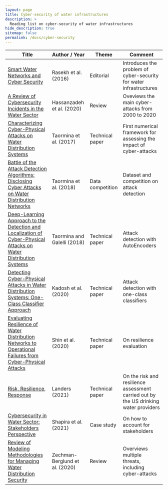 ```yaml
---
layout: page
title: Cyber-security of water infrastructures
description: >
  Reading list on cyber-security of water infrastructures
hide_description: true
sitemap: false
permalink: /docs/cyber-security
---
```


| **Title** | **Author / Year** | **Theme** | **Comment** |
|-----------|-------------------|-----------|-------------|
| [Smart Water Networks and Cyber Security](https://ascelibrary.org/doi/10.1061/%28ASCE%29WR.1943-5452.0000646) | Rasekh et al. (2016) | Editorial | Introduces the problem of cyber-security for water infrastructures |
| [A Review of Cybersecurity Incidents in the Water Sector](https://ascelibrary.org/doi/10.1061/%28ASCE%29EE.1943-7870.0001686) | Hassanzadeh et al. (2020) | Review | Oveviews the main cyber-attacks from 2000 to 2020 |
| [Characterizing Cyber-Physical Attacks on Water Distribution Systems](https://ascelibrary.org/doi/10.1061/%28ASCE%29WR.1943-5452.0000749) | Taormina et al. (2017) | Technical paper | First numerical framework for assessing the impact of cyber-attacks |
| [Battle of the Attack Detection Algorithms: Disclosing Cyber Attacks on Water Distribution Networks](https://ascelibrary.org/doi/10.1061/%28ASCE%29WR.1943-5452.0000969) | Taormina et al. (2018) | Data competition | Dataset and competition on attack detection |
| [Deep-Learning Approach to the Detection and Localization of Cyber-Physical Attacks on Water Distribution Systems](https://ascelibrary.org/doi/10.1061/%28ASCE%29WR.1943-5452.0000983) | Taormina and Galelli (2018) | Technical paper | Attack detection with AutoEncoders |
| [Detecting Cyber-Physical Attacks in Water Distribution Systems: One-Class Classifier Approach](https://ascelibrary.org/doi/10.1061/%28ASCE%29WR.1943-5452.0001259) | Kadosh et al. (2020) | Technical paper | Attack detection with one-class classifiers |
| [Evaluating Resilience of Water Distribution Networks to Operational Failures from Cyber-Physical Attacks](https://ascelibrary.org/doi/10.1061/%28ASCE%29EE.1943-7870.0001665) | Shin et al. (2020) | Technical paper | On resilience evaluation |
| [Risk, Resilience, Response](https://ascelibrary.org/doi/10.1061/ciegag.0001503) | Landers (2021) | Technical paper | On the risk and resilience assessment carried out by the US drinking water providers |
| [Cybersecurity in Water Sector: Stakeholders Perspective](https://ascelibrary.org/doi/10.1061/%28ASCE%29WR.1943-5452.0001400) | Shapira et al. (2021) | Case study | On how to account for stakeholders |
| [Review of Modeling Methodologies for Managing Water Distribution Security](https://ascelibrary.org/doi/10.1061/%28ASCE%29WR.1943-5452.0001265) | Zechman-Berglund et al. (2020) | Review | Overviews multiple threats, including cyber-attacks |
			



